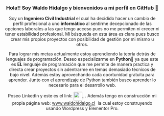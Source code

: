 <p align="center">
   
   <h3 align="center">Hola!! Soy Waldo Hidalgo y bienvenidos a mi perfil en GitHub 👋</h3>
</p>
<p align="center">
 Soy un <b>Ingeniero Civil Industrial</b> el cual ha decidido hacer un cambio de perfil profesional a uno <b>informático</b> al sentirme decepcionado de las opciones laborales a las que tengo acceso pues no me permiten ni crecer ni tener estabilidad profesional. Mi búsqueda en esta área es clara pues busco crear mis propios proyectos con posibilidad de gestión por mi mismo u otros.
</p>
<p align="center">
Para lograr mis metas actualmente estoy aprendiendo la teoría detrás de lenguajes de programación. Deseo especializarme en <b>Python🐍</b> ya que este es <b>EL</b> lenguaje de programación que me permite de manera practica y directa crear proyectos sin adentrarme en temas demasiado técnicos de bajo nivel. Además estoy aprovechando cada oportunidad gratuita para aprender. Junto con el aprendizaje de Python también busco aprender lo necesario para el desarrollo web. 
</p>

<p align="center"> Poseo LinkedIn y este es el link:
   <a href="https://www.linkedin.com/in/waldo-hidalgo-oyarce/" target="blank" style='margin-right:5px'>
    <img align="center" src="https://cdn.jsdelivr.net/npm/simple-icons@3.0.1/icons/linkedin.svg" height="28px" width="28px" />
  </a>. Además tengo en construcción mi propia página web: <a href="https://www.waldohidalgo.cl/" target="blank" style='margin-right:5px'>www.waldohidalgo.cl</a> la cual estoy construyendo usando Wordpress y Elementor Pro.
</p>








<!--
**Waldo-analista/Waldo-analista** is a ✨ _special_ ✨ repository because its `README.md` (this file) appears on your GitHub profile.

Here are some ideas to get you started:

- 🔭 I’m currently working on ...
- 🌱 I’m currently learning ...
- 👯 I’m looking to collaborate on ...
- 🤔 I’m looking for help with ...
- 💬 Ask me about ...
- 📫 How to reach me: ...
- 😄 Pronouns: ...
- ⚡ Fun fact: ...
-->
